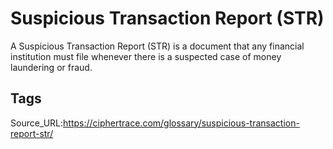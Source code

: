 # Suspicious Transaction Report (STR)
A Suspicious Transaction Report (STR) is a document that any financial institution must file whenever there is a suspected case of money laundering or fraud.
## Tags
Source_URL:https://ciphertrace.com/glossary/suspicious-transaction-report-str/

